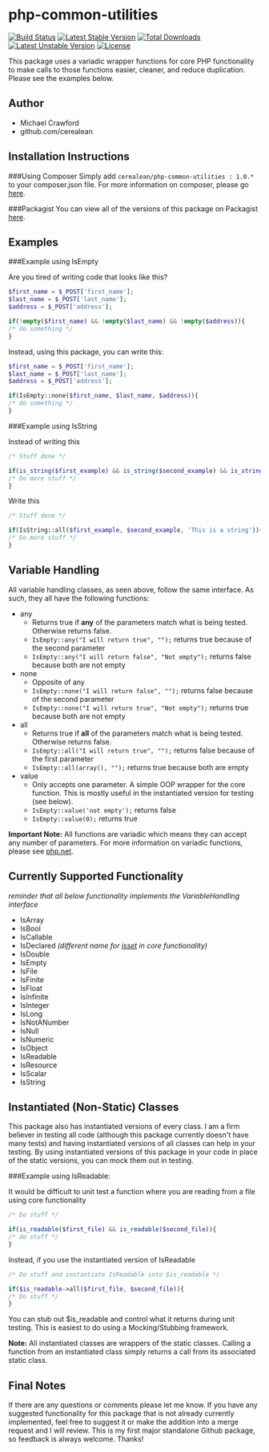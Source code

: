 php-common-utilities
====================

[![Build Status](https://travis-ci.org/cerealean/php-common-utilities.svg?branch=master)](https://travis-ci.org/cerealean/php-common-utilities) [![Latest Stable Version](https://poser.pugx.org/cerealean/php-common-utilities/v/stable.svg)](https://packagist.org/packages/cerealean/php-common-utilities) [![Total Downloads](https://poser.pugx.org/cerealean/php-common-utilities/downloads.svg)](https://packagist.org/packages/cerealean/php-common-utilities) [![Latest Unstable Version](https://poser.pugx.org/cerealean/php-common-utilities/v/unstable.svg)](https://packagist.org/packages/cerealean/php-common-utilities) [![License](https://poser.pugx.org/cerealean/php-common-utilities/license.svg)](https://packagist.org/packages/cerealean/php-common-utilities)

This package uses a variadic wrapper functions for core PHP functionality to make calls to those functions easier, cleaner, and reduce duplication. Please see the examples below.

Author
------
- Michael Crawford
- github.com/cerealean

Installation Instructions
-------------------------

###Using Composer
Simply add `cerealean/php-common-utilities : 1.0.*` to your composer.json file. For more information on composer, please go [here](https://getcomposer.org/).

###Packagist
You can view all of the versions of this package on Packagist [here](https://packagist.org/packages/cerealean/php-common-utilities).

Examples
--------

###Example using IsEmpty

Are you tired of writing code that looks like this?

```php
$first_name = $_POST['first_name'];
$last_name = $_POST['last_name'];
$address = $_POST['address'];

if(!empty($first_name) && !empty($last_name) && !empty($address)){
/* do something */
}
```

Instead, using this package, you can write this:

```php
$first_name = $_POST['first_name'];
$last_name = $_POST['last_name'];
$address = $_POST['address'];

if(IsEmpty::none($first_name, $last_name, $address)){
/* do something */
}
```

###Example using IsString

Instead of writing this

```php
/* Stuff done */

if(is_string($first_example) && is_string($second_example) && is_string('This is a string')){
/* Do more stuff */
}
```

Write this

```php
/* Stuff done */

if(IsString::all($first_example, $second_example, 'This is a string')){
/* Do more stuff */
}
```

Variable Handling
-----------------

All variable handling classes, as seen above, follow the same interface. As such, they all have the following functions:
 
 - any
     - Returns true if **any** of the parameters match what is being tested. Otherwise returns false.
     - `IsEmpty::any("I will return true", "");` returns true because of the second parameter
     - `IsEmpty::any("I will return false", "Not empty");` returns false because both are not empty
 - none
     - Opposite of any
     - `IsEmpty::none("I will return false", "");` returns false because of the second parameter
     - `IsEmpty::none("I will return true", "Not empty");` returns true because both are not empty
 - all
     - Returns true if **all** of the parameters match what is being tested. Otherwise returns false.
     - `IsEmpty::all("I will return true", "");` returns false because of the first parameter
     - `IsEmpty::all(array(), "");` returns true because both are empty
 - value
     - Only accepts one parameter. A simple OOP wrapper for the core function. This is mostly useful in the instantiated version for testing (see below).
     - `IsEmpty::value('not empty');` returns false
     - `IsEmpty::value(0);` returns true
     
**Important Note:** All functions are variadic which means they can accept any number of parameters. For more information on variadic functions, please see [php.net](http://php.net/manual/en/functions.arguments.php#functions.variable-arg-list).

Currently Supported Functionality
----------------------------------
*reminder that all below functionality implements the VariableHandling interface*

- IsArray
- IsBool
- IsCallable
- IsDeclared *(different name for [isset](http://php.net/manual/en/function.isset.php) in core functionality)*
- IsDouble
- IsEmpty
- IsFile
- IsFinite
- IsFloat
- IsInfinite
- IsInteger
- IsLong
- IsNotANumber
- IsNull
- IsNumeric
- IsObject
- IsReadable
- IsResource
- IsScalar
- IsString

Instantiated (Non-Static) Classes
---------------------------------

This package also has instantiated versions of every class. I am a firm believer in testing all code (although this package currently doesn't have many tests) 
and having instantiated versions of all classes can help in your testing. By using instantiated versions of this package in your code in place of the static 
versions, you can mock them out in testing.

###Example using IsReadable:

It would be difficult to unit test a function where you are reading from a file using core functionality

```php
/* Do stuff */

if(is_readable($first_file) && is_readable($second_file)){
/* do stuff */
}
```

Instead, if you use the instantiated version of IsReadable

```php
/* Do stuff and instantiate IsReadable into $is_readable */

if($is_readable->all($first_file, $second_file)){
/* Do stuff */
}
```

You can stub out $is_readable and control what it returns during unit testing. This is easiest to do using a Mocking/Stubbing framework.

**Note:** All instantiated classes are wrappers of the static classes. Calling a function from an instantiated class simply returns a call 
from its associated static class.

Final Notes
-----------
If there are any questions or comments please let me know. If you have any suggested functionality for this package that is not already 
currently implemented, feel free to suggest it or make the addition into a merge request and I will review. This is my first major 
standalone Github package, so feedback is always welcome. Thanks!


